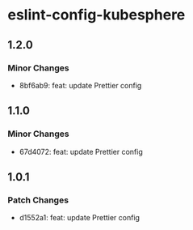 # eslint-config-kubesphere

## 1.2.0

### Minor Changes

- 8bf6ab9: feat: update Prettier config

## 1.1.0

### Minor Changes

- 67d4072: feat: update Prettier config

## 1.0.1

### Patch Changes

- d1552a1: feat: update Prettier config
